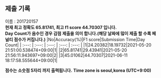 


  
## 제출 기록  
이름 : 201720157  
**현재 최고 정확도 65.81741, 최고 f1 score 44.70307 입니다.**  
**Day Count가 음수인 경우 감점 제출을 의미 합니다.(해당 날짜에 많이 제출 할 수록 페널티 점수가 커집니다.)**
|No|Accuracy(%)|F1 score|Submission Time|Day Count|
| :---: | :---: | :---: | :---: | :---: |
|1|24.20382|18.19732|2021-05-20 21:51:00.538474+09:00|1|
|2|65.81741|29.43941|2021-05-20 21:56:11.943697+09:00|2|
|3|45.01062|44.70307|2021-06-11 18:17:58.555644+09:00|1|


**점수는 소숫점 5자리 까지 출력됩니다.**
**Time zone is seoul,korea (UTC+9:00)**

